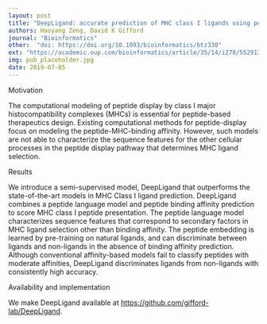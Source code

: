 ```yaml
---
layout: post
title: "DeepLigand: accurate prediction of MHC class I ligands using peptide embedding"
authors: Haoyang Zeng, David K Gifford
journal: "Bioinformatics"
other:  "doi: https://doi.org/10.1093/bioinformatics/btz330"
ext: "https://academic.oup.com/bioinformatics/article/35/14/i278/5529131"
img: pub_placeholder.jpg
date: 2019-07-05
---
```


Motivation

The computational modeling of peptide display by class I major histocompatibility complexes (MHCs) is essential for peptide-based therapeutics design. Existing computational methods for peptide-display focus on modeling the peptide-MHC-binding affinity. However, such models are not able to characterize the sequence features for the other cellular processes in the peptide display pathway that determines MHC ligand selection.

Results

We introduce a semi-supervised model, DeepLigand that outperforms the state-of-the-art models in MHC Class I ligand prediction. DeepLigand combines a peptide language model and peptide binding affinity prediction to score MHC class I peptide presentation. The peptide language model characterizes sequence features that correspond to secondary factors in MHC ligand selection other than binding affinity. The peptide embedding is learned by pre-training on natural ligands, and can discriminate between ligands and non-ligands in the absence of binding affinity prediction. Although conventional affinity-based models fail to classify peptides with moderate affinities, DeepLigand discriminates ligands from non-ligands with consistently high accuracy.

Availability and implementation

We make DeepLigand available at https://github.com/gifford-lab/DeepLigand.